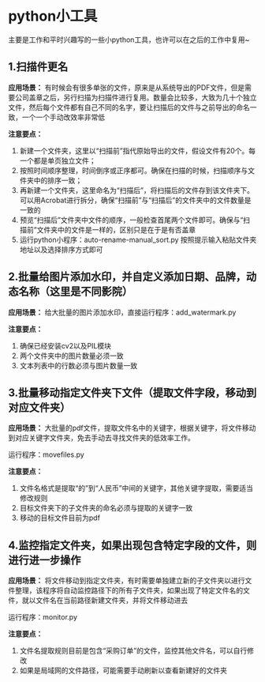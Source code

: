 # python小工具
主要是工作和平时兴趣写的一些小python工具，也许可以在之后的工作中复用~

## 1.扫描件更名
**应用场景：** 有时候会有很多单张的文件，原来是从系统导出的PDF文件，但是需要公司盖章之后，另行扫描为扫描件进行复用。数量会比较多，大致为几十个独立文件，然后每个文件都有自己不同的名字，要让扫描后的文件与之前导出的命名一致，一个一个手动改效率非常低

**注意要点：**
1. 新建一个文件夹，这里以“扫描前”指代原始导出的文件，假设文件有20个。每一个都是单页独立文件；
2. 按照时间顺序整理，时间倒序或正序都可。确保在扫描的时候，扫描顺序与文件夹中的排序一致；
3. 再新建一个文件夹，这里命名为“扫描后”，将扫描后的文件存到该文件夹下。可以用Acrobat进行拆分，确保“扫描前”与“扫描后”的文件夹中的文件数量是一致的
4. 预览“扫描后”文件夹中文件的顺序，一般检查首尾两个文件即可。确保与“扫描前”文件夹中的文件是一样的，区别只是在于是有否盖章
5. 运行python小程序：auto-rename-manual_sort.py 按照提示输入粘贴文件夹地址以及选择排序方式即可


## 2.批量给图片添加水印，并自定义添加日期、品牌，动态名称（这里是不同影院）

**应用场景：** 给大批量的图片添加水印，直接运行程序：add_watermark.py 

**注意要点：**
1. 确保已经安装cv2以及PIL模块
2. 两个文件夹中的图片数量必须一致
3. 文本列表中的行数必须与图片数量一致

## 3.批量移动指定文件夹下文件（提取文件字段，移动到对应文件夹）

**应用场景：** 大批量的pdf文件，提取文件名中的关键字，根据关键字，将文件移动到对应关键字文件夹，免去手动去寻找文件夹的低效率工作。

运行程序：movefiles.py 

**注意要点：**
1. 文件名格式是提取“的”到“人民币”中间的关键字，其他关键字提取，需要适当修改规则
2. 目标文件夹下的子文件夹的命名必须与提取的关键字一致
3. 移动的目标文件目前为pdf

## 4.监控指定文件夹，如果出现包含特定字段的文件，则进行进一步操作

**应用场景：** 将文件移动到指定文件夹，有时需要单独建立新的子文件夹以进行文件整理，该程序将自动监控路径下的所有子文件夹，如果出现了特定文件名的文件，就以文件名在当前路径新建文件夹，并将文件移动进去

运行程序：monitor.py 

**注意要点：**
1. 文件名提取规则目前是包含“采购订单”的文件，监控其他文件名，可以自行修改
2. 如果是局域网的文件路径，可能需要手动刷新以查看新建好的文件夹

